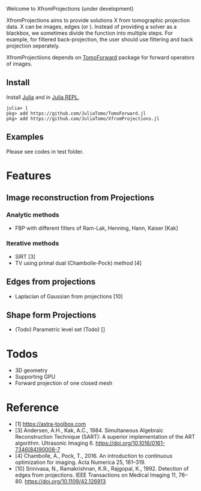 Welcome to XfromProjections (under development)

XfromProjections aims to provide solutions X from tomographic projection data. X can be images, edges (or ). Instead of providing a solver as a blackbox, we sometimes divide the function into multiple steps. For example, for filtered back-projection, the user should use filtering and back projection seperately. 

XfromProjectiions depends on [TomoForward](https://github.com/JuliaTomo/TomoForward.jl) package for forward operators of images.

## Install

Install [Julia](https://julialang.org/downloads/) and in [Julia REPL](https://docs.julialang.org/en/v1/stdlib/REPL/),

```
julia> ]
pkg> add https://github.com/JuliaTomo/TomoForward.jl
pkg> add https://github.com/JuliaTomo/XfromProjections.jl
```

## Examples

Please see codes in test folder.


# Features

## Image reconstruction from Projections

### Analytic methods

- FBP with different filters of Ram-Lak, Henning, Hann, Kaiser [Kak]

### Iterative methods

- SIRT [3]
- TV using primal dual (Chambolle-Pock) method [4]

## Edges from projections

- Laplacian of Gaussian from projections [10]

## Shape form Projections

- (Todo) Parametric level set (Todo) []

# Todos

- 3D geometry
- Supporting GPU
- Forward projection of one closed mesh

# Reference

- [1] https://astra-toolbox.com
- [3] Andersen, A.H., Kak, A.C., 1984. Simultaneous Algebraic Reconstruction Technique (SART): A superior implementation of the ART algorithm. Ultrasonic Imaging 6. https://doi.org/10.1016/0161-7346(84)90008-7
- [4] Chambolle, A., Pock, T., 2016. An introduction to continuous optimization for imaging. Acta Numerica 25, 161–319.
- [10] Srinivasa, N., Ramakrishnan, K.R., Rajgopal, K., 1992. Detection of edges from projections. IEEE Transactions on Medical Imaging 11, 76–80. https://doi.org/10.1109/42.126913
